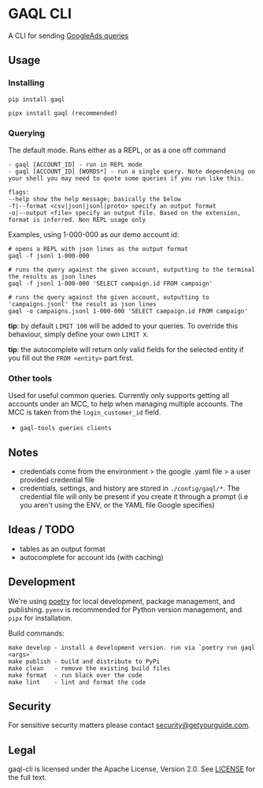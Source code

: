 # GAQL CLI

A CLI for sending [GoogleAds queries](https://developers.google.com/google-ads/api/docs/query/overview)

## Usage
### Installing
```pip install gaql```

```pipx install gaql (recommended)```

### Querying
The default mode. Runs either as a REPL, or as a one off command

```
- gaql [ACCOUNT_ID] - run in REPL mode
- gaql [ACCOUNT_ID] [WORDS*] - run a single query. Note dependening on your shell you may need to quote some queries if you run like this.

flags:
--help show the help message; basically the below
-f|--format <csv|json|jsonl|proto> specify an output format
-o|--output <file> specify an output file. Based on the extension, format is inferred. Non REPL usage only
```

Examples, using 1-000-000 as our demo account id:
```
# opens a REPL with json lines as the output format
gaql -f jsonl 1-000-000

# runs the query against the given account, outputting to the terminal the results as json lines
gaql -f jsonl 1-000-000 'SELECT campaign.id FROM campaign'

# runs the query against the given account, outputting to 'campaigns.jsonl' the result as json lines
gaql -o campaigns.jsonl 1-000-000 'SELECT campaign.id FROM campaign'
```

**tip**: by default `LIMIT 100` will be added to your queries. To override this behaviour, simply define your own `LIMIT X`.

**tip**: the autocomplete will return only valid fields for the selected entity if you fill out the `FROM <entity>` part
first.

### Other tools
Used for useful common queries. Currently only supports getting all accounts under an MCC, to help when managing multiple accounts. The MCC is taken from the `login_customer_id` field.
- `gaql-tools queries clients`

## Notes
- credentials come from the environment > the google .yaml file > a user provided credential file
- credentials, settings, and history are stored in `./config/gaql/*`. The credential file will only be present if you create it through a prompt (i.e you aren't using the ENV, or the YAML file Google specifies)

## Ideas / TODO
- tables as an output format
- autocomplete for account ids (with caching)

## Development
We're using [poetry](https://github.com/python-poetry/poetry) for local development, package management, and publishing. `pyenv` is
recommended for Python version management, and `pipx` for installation.

Build commands:

```
make develop - install a development version. run via `poetry run gaql <args>`
make publish - build and distribute to PyPi
make clean   - remove the existing build files
make format  - run black over the code
make lint    - lint and format the code
```

## Security
For sensitive security matters please contact security@getyourguide.com.

## Legal
gaql-cli is licensed under the Apache License, Version 2.0. See [LICENSE](LICENSE) for the full text.


